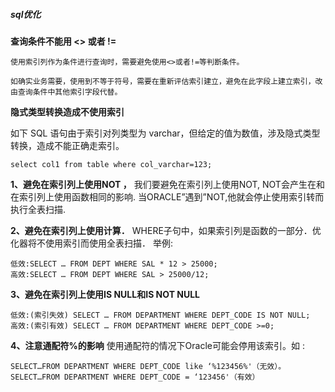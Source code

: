 ##### sql优化

**查询条件不能用 <> 或者 !=**

```
使用索引列作为条件进行查询时，需要避免使用<>或者!=等判断条件。

如确实业务需要，使用到不等于符号，需要在重新评估索引建立，避免在此字段上建立索引，改由查询条件中其他索引字段代替。
```

**隐式类型转换造成不使用索引**

如下 SQL 语句由于索引对列类型为 varchar，但给定的值为数值，涉及隐式类型转换，造成不能正确走索引。

```
select col1 from table where col_varchar=123;  
```

**1、避免在索引列上使用NOT ，** 我们要避免在索引列上使用NOT, NOT会产生在和在索引列上使用函数相同的影响. 当ORACLE”遇到”NOT,他就会停止使用索引转而执行全表扫描.

**2、避免在索引列上使用计算．** WHERE子句中，如果索引列是函数的一部分．优化器将不使用索引而使用全表扫描． 举例:

```
低效:SELECT … FROM DEPT WHERE SAL * 12 > 25000;
高效:SELECT … FROM DEPT WHERE SAL > 25000/12;
```

**3、避免在索引列上使用IS NULL和IS NOT NULL**

```
低效:(索引失效) SELECT … FROM DEPARTMENT WHERE DEPT_CODE IS NOT NULL;
高效:(索引有效) SELECT … FROM DEPARTMENT WHERE DEPT_CODE >=0;
```

**4、注意通配符%的影响** 使用通配符的情况下Oracle可能会停用该索引。如 :

```
SELECT…FROM DEPARTMENT WHERE DEPT_CODE like ‘%123456%'（无效）。
SELECT…FROM DEPARTMENT WHERE DEPT_CODE = ‘123456'（有效）
```

